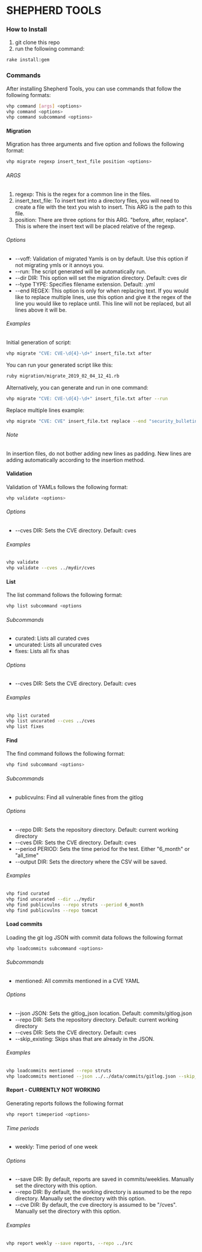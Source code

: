 # SHEPHERD TOOLS

### How to Install
1. git clone this repo
2. run the following command:
```sh
rake install:gem
```

### Commands
After installing Shepherd Tools, you can use commands that follow the following formats:
```sh
vhp command [args] <options>
vhp command <options>
vhp command subcommand <options>
```
#### Migration
Migration has three arguments and five option and follows the following format:
```sh
vhp migrate regexp insert_text_file position <options>
```

###### ARGS
1. regexp: This is the regex for a common line in the files.
2. insert_text_file: To insert text into a directory files, you will need to create a file with the text you wish to insert. This ARG is the path to this file.
3. position: There are three options for this ARG. "before, after, replace". This is where the insert text will be placed relative of the regexp.

###### Options
* \-\-voff: Validation of migrated Yamls is on by default. Use this option if not migrating ymls or it annoys you.
* \-\-run: The script generated will be automatically run.
* \-\-dir DIR:  This option will set the migration directory. Default: cves dir
* \-\-type TYPE:  Specifies filename extension. Default: .yml
* \-\-end REGEX: This option is only for when replacing text. If you would like to replace multiple lines, use this option and give it the regex of the line you would like to replace until. This line will not be replaced, but all lines above it will be.

###### Examples
Initial generation of script:
```sh
vhp migrate "CVE: CVE-\d{4}-\d+" insert_file.txt after
```
You can run your generated script like this:
```sh
ruby migration/migrate_2019_02_04_12_41.rb
```
Alternatively, you can generate and run in one command:
```sh
vhp migrate "CVE: CVE-\d{4}-\d+" insert_file.txt after --run
```
Replace multiple lines example:
```sh
vhp migrate "CVE: CVE" insert_file.txt replace --end "security_bulletin" --run
```

###### Note
In insertion files, do not bother adding new lines as padding. New lines are adding automatically according to the insertion method.


#### Validation
Validation of YAMLs follows the following format:
```sh
vhp validate <options>
```

###### Options
* \-\-cves DIR: Sets the CVE directory. Default: cves

###### Examples
```sh
vhp validate
vhp validate --cves ../mydir/cves
```


#### List
The list command follows the following format:
```sh
vhp list subcommand <options
```

###### Subcommands
* curated: Lists all curated cves
* uncurated: Lists all uncurated cves
* fixes: Lists all fix shas

###### Options
* \-\-cves DIR: Sets the CVE directory. Default: cves

###### Examples
```sh
vhp list curated
vhp list uncurated --cves ../cves
vhp list fixes
```


#### Find
The find command follows the following format:
```sh
vhp find subcommand <options>
```

###### Subcommands
* publicvulns: Find all vulnerable fines from the gitlog

###### Options
* \-\-repo DIR: Sets the repository directory. Default: current working directory
* \-\-cves DIR: Sets the CVE directory. Default: cves
* \-\-period PERIOD: Sets the time period for the test. Either "6_month" or "all_time"
* \-\-output DIR: Sets the directory where the CSV will be saved.

###### Examples
```sh
vhp find curated
vhp find uncurated --dir ../mydir
vhp find publicvulns --repo struts --period 6_month
vhp find publicvulns --repo tomcat
```


#### Load commits
Loading the git log JSON with commit data follows the following format
```sh
vhp loadcommits subcommand <options>
```

###### Subcommands
* mentioned: All commits mentioned in a CVE YAML
###### Options
* --json JSON: Sets the gitlog_json location. Default: commits/gitlog.json
* --repo DIR: Sets the repository directory. Default: current working directory
* --cves DIR: Sets the CVE directory. Default: cves
* --skip_existing: Skips shas that are already in the JSON.

###### Examples
```sh
vhp loadcommits mentioned --repo struts
vhp loadcommits mentioned --json ../../data/commits/gitlog.json --skip_existing
```


#### Report - CURRENTLY NOT WORKING
Generating reports follows the following format
```sh
vhp report timeperiod <options>
```

###### Time periods
* weekly: Time period of one week

###### Options
* \-\-save DIR: By default, reports are saved in commits/weeklies. Manually set the directory with this option.
* \-\-repo DIR: By default, the working directory is assumed to be the repo directory. Manually set the directory with this option.
* \-\-cve DIR: By default, the cve directory is assumed to be "/cves". Manually set the directory with this option.

###### Examples
```sh
vhp report weekly --save reports, --repo ../src
```
